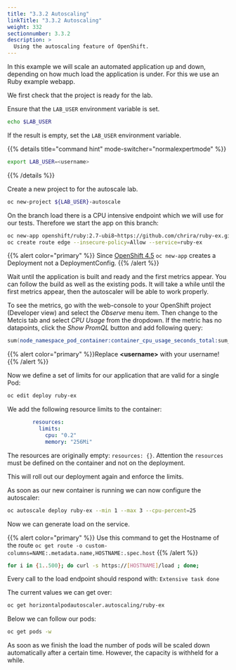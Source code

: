 ```yaml
---
title: "3.3.2 Autoscaling"
linkTitle: "3.3.2 Autoscaling"
weight: 332
sectionnumber: 3.3.2
description: >
  Using the autoscaling feature of OpenShift.
---
```


In this example we will scale an automated application up and down, depending on how much load the application is under. For this we use an Ruby example webapp.

We first check that the project is ready for the lab.

Ensure that the `LAB_USER` environment variable is set.

```bash
echo $LAB_USER
```

If the result is empty, set the `LAB_USER` environment variable.

{{% details title="command hint" mode-switcher="normalexpertmode" %}}

```bash
export LAB_USER=<username>
```

{{% /details %}}

Create a new project to for the autoscale lab.

```bash
oc new-project ${LAB_USER}-autoscale
```

On the branch load there is a CPU intensive endpoint which we will use for our tests. Therefore we start the app on this branch:

```bash
oc new-app openshift/ruby:2.7-ubi8~https://github.com/chrira/ruby-ex.git#load
oc create route edge --insecure-policy=Allow --service=ruby-ex
```

{{% alert  color="primary" %}} Since [OpenShift 4.5](https://docs.openshift.com/container-platform/4.5/release_notes/ocp-4-5-release-notes.html#ocp-4-5-developer-experience) `oc new-app` creates a Deployment not a DeploymentConfig. {{% /alert %}}

Wait until the application is built and ready and the first metrics appear. You can follow the build as well as the existing pods. It will take a while until the first metrics appear, then the autoscaler will be able to work properly.

To see the metrics, go with the web-console to your OpenShift project (Developer view) and select the *Observe* menu item. Then change to the Metcis tab and select *CPU Usage* from the dropdown. If the metric has no datapoints, click the *Show PromQL* button and add following query:

```s
sum(node_namespace_pod_container:container_cpu_usage_seconds_total:sum_rate{namespace='<username>-autoscale'}) by (pod)
```

{{% alert  color="primary" %}}Replace **\<username>** with your username!{{% /alert %}}

Now we define a set of limits for our application that are valid for a single Pod:

```bash
oc edit deploy ruby-ex
```

We add the following resource limits to the container:

```yaml
        resources:
          limits:
            cpu: "0.2"
            memory: "256Mi"
```

The resources are originally empty: `resources: {}`. Attention the `resources` must be defined on the container and not on the deployment.

This will roll out our deployment again and enforce the limits.

As soon as our new container is running we can now configure the autoscaler:

```bash
oc autoscale deploy ruby-ex --min 1 --max 3 --cpu-percent=25
```

Now we can generate load on the service.

{{% alert  color="primary" %}} Use this command to get the Hostname of the route `oc get route -o custom-columns=NAME:.metadata.name,HOSTNAME:.spec.host` {{% /alert %}}

```bash
for i in {1..500}; do curl -s https://[HOSTNAME]/load ; done;
```

Every call to the load endpoint should respond with: `Extensive task done`

The current values we can get over:

```bash
oc get horizontalpodautoscaler.autoscaling/ruby-ex
```

Below we can follow our pods:

```bash
oc get pods -w
```

As soon as we finish the load the number of pods will be scaled down automatically after a certain time. However, the capacity is withheld for a while.
